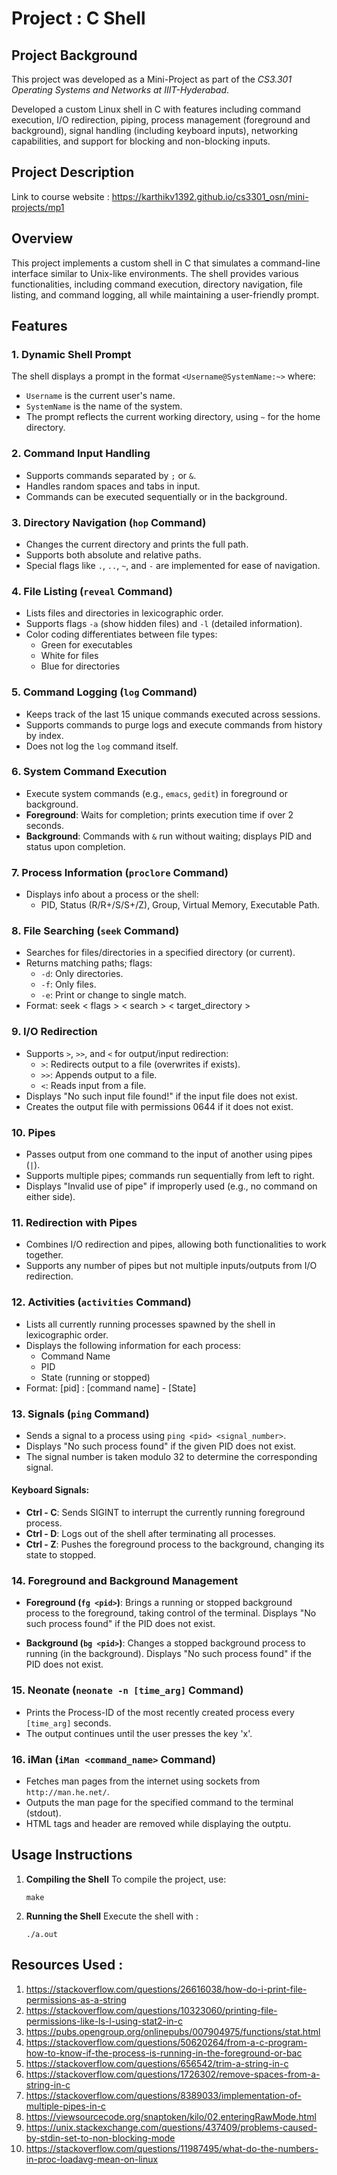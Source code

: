 # Project : C Shell

## Project Background

This project was developed as a Mini-Project as part of the _CS3.301 Operating Systems and Networks at IIIT-Hyderabad_.

Developed a custom Linux shell in C with features including command execution, I/O redirection, piping,
process management (foreground and background), signal handling (including keyboard inputs), networking capabilities,
and support for blocking and non-blocking inputs.

## Project Description
Link to course website :  https://karthikv1392.github.io/cs3301_osn/mini-projects/mp1

## Overview
This project implements a custom shell in C that simulates a command-line interface similar to Unix-like environments. The shell provides various functionalities, including command execution, directory navigation, file listing, and command logging, all while maintaining a user-friendly prompt.


## Features 
### 1. **Dynamic Shell Prompt**
The shell displays a prompt in the format `<Username@SystemName:~>` where:
- `Username` is the current user's name.
- `SystemName` is the name of the system.
- The prompt reflects the current working directory, using `~` for the home directory.

### 2. **Command Input Handling**
- Supports commands separated by `;` or `&`.
- Handles random spaces and tabs in input.
- Commands can be executed sequentially or in the background.

### 3. **Directory Navigation (`hop` Command)**
- Changes the current directory and prints the full path.
- Supports both absolute and relative paths.
- Special flags like `.`, `..`, `~`, and `-` are implemented for ease of navigation.

### 4. **File Listing (`reveal` Command)**
- Lists files and directories in lexicographic order.
- Supports flags `-a` (show hidden files) and `-l` (detailed information).
- Color coding differentiates between file types: 
  - Green for executables
  - White for files
  - Blue for directories

### 5. **Command Logging (`log` Command)**
- Keeps track of the last 15 unique commands executed across sessions.
- Supports commands to purge logs and execute commands from history by index.
- Does not log the `log` command itself.

### 6. **System Command Execution**
- Execute system commands (e.g., `emacs`, `gedit`) in foreground or background.
- **Foreground**: Waits for completion; prints execution time if over 2 seconds.
- **Background**: Commands with `&` run without waiting; displays PID and status upon completion.

### 7. **Process Information (`proclore` Command)**
- Displays info about a process or the shell:
  - PID, Status (R/R+/S/S+/Z), Group, Virtual Memory, Executable Path.

### 8. **File Searching (`seek` Command)**
- Searches for files/directories in a specified directory (or current).
- Returns matching paths; flags:
  - `-d`: Only directories.
  - `-f`: Only files.
  - `-e`: Print or change to single match.
- Format:  seek < flags >  < search > < target_directory >

### 9. **I/O Redirection**
- Supports `>`, `>>`, and `<` for output/input redirection:
  - `>`: Redirects output to a file (overwrites if exists).
  - `>>`: Appends output to a file.
  - `<`: Reads input from a file.
- Displays "No such input file found!" if the input file does not exist.
- Creates the output file with permissions 0644 if it does not exist.

### 10. **Pipes**
- Passes output from one command to the input of another using pipes (`|`).
- Supports multiple pipes; commands run sequentially from left to right.
- Displays "Invalid use of pipe" if improperly used (e.g., no command on either side).

### 11. **Redirection with Pipes**
- Combines I/O redirection and pipes, allowing both functionalities to work together.
- Supports any number of pipes but not multiple inputs/outputs from I/O redirection.

### 12. **Activities (`activities` Command)**
- Lists all currently running processes spawned by the shell in lexicographic order.
- Displays the following information for each process:
  - Command Name
  - PID
  - State (running or stopped)
- Format: [pid] : [command name] - [State]


### 13. **Signals (`ping` Command)**
- Sends a signal to a process using `ping <pid> <signal_number>`.
- Displays "No such process found" if the given PID does not exist.
- The signal number is taken modulo 32 to determine the corresponding signal.

#### Keyboard Signals:
- **Ctrl - C**: Sends SIGINT to interrupt the currently running foreground process.
- **Ctrl - D**: Logs out of the shell after terminating all processes.
- **Ctrl - Z**: Pushes the foreground process to the background, changing its state to stopped.

### 14. **Foreground and Background Management**
- **Foreground (`fg <pid>`)**: Brings a running or stopped background process to the foreground, taking control of the terminal. Displays "No such process found" if the PID does not exist.

- **Background (`bg <pid>`)**: Changes a stopped background process to running (in the background). Displays "No such process found" if the PID does not exist.

### 15. **Neonate (`neonate -n [time_arg]` Command)**
- Prints the Process-ID of the most recently created process every `[time_arg]` seconds.
- The output continues until the user presses the key 'x'.

### 16. **iMan (`iMan <command_name>` Command)**
- Fetches man pages from the internet using sockets from `http://man.he.net/`.
- Outputs the man page for the specified command to the terminal (stdout).
- HTML tags and header are removed while displaying the outptu.

## Usage Instructions
1. **Compiling the Shell**
   To compile the project, use:
   
    ```make``` 
2. **Running the Shell**
Execute the shell with :
 
    ```./a.out```

## Resources Used : 
1. https://stackoverflow.com/questions/26616038/how-do-i-print-file-permissions-as-a-string
2. https://stackoverflow.com/questions/10323060/printing-file-permissions-like-ls-l-using-stat2-in-c
3. https://pubs.opengroup.org/onlinepubs/007904975/functions/stat.html
4. https://stackoverflow.com/questions/50620264/from-a-c-program-how-to-know-if-the-process-is-running-in-the-foreground-or-bac
5. https://stackoverflow.com/questions/656542/trim-a-string-in-c
6. https://stackoverflow.com/questions/1726302/remove-spaces-from-a-string-in-c
7. https://stackoverflow.com/questions/8389033/implementation-of-multiple-pipes-in-c
8. https://viewsourcecode.org/snaptoken/kilo/02.enteringRawMode.html
9. https://unix.stackexchange.com/questions/437409/problems-caused-by-stdin-set-to-non-blocking-mode
10. https://stackoverflow.com/questions/11987495/what-do-the-numbers-in-proc-loadavg-mean-on-linux
## 